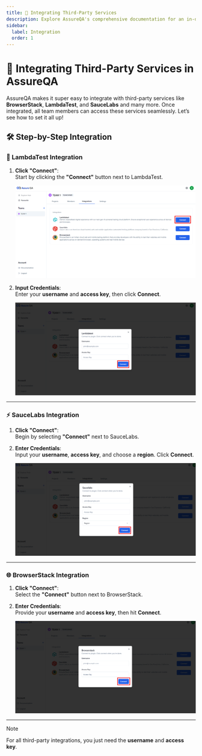 ```yaml
---
title: 🔗 Integrating Third-Party Services
description: Explore AssureQA's comprehensive documentation for an in-depth look at our services and tools.
sidebar:
  label: Integration
  order: 1
---
```



# 🔗 Integrating Third-Party Services in AssureQA

AssureQA makes it super easy to integrate with third-party services like **BrowserStack**, **LambdaTest**, and **SauceLabs** and many more. Once integrated, all team members can access these services seamlessly. Let’s see how to set it all up!

## 🛠️ Step-by-Step Integration

### 💠 LambdaTest Integration

1. **Click "Connect"**:  
   Start by clicking the **"Connect"** button next to LambdaTest.

   ![LambdaTest Connect](./TeamImages/q2.png)

2. **Input Credentials**:  
   Enter your **username** and **access key**, then click **Connect**.

   ![Input LambdaTest credentials](./TeamImages/q3.png)

---

### ⚡ SauceLabs Integration

1. **Click "Connect"**:  
   Begin by selecting **"Connect"** next to SauceLabs.

2. **Enter Credentials**:  
   Input your **username**, **access key**, and choose a **region**. Click **Connect**.

   ![Input SauceLabs credentials](./TeamImages/q4.png)

---

### 🌐 BrowserStack Integration

1. **Click "Connect"**:  
   Select the **"Connect"** button next to BrowserStack.

2. **Enter Credentials**:  
   Provide your **username** and **access key**, then hit **Connect**.

   ![BrowserStack Connect](./TeamImages/q5.png)

---

> [!Note]
> For all third-party integrations, you just need the **username** and **access key**.
